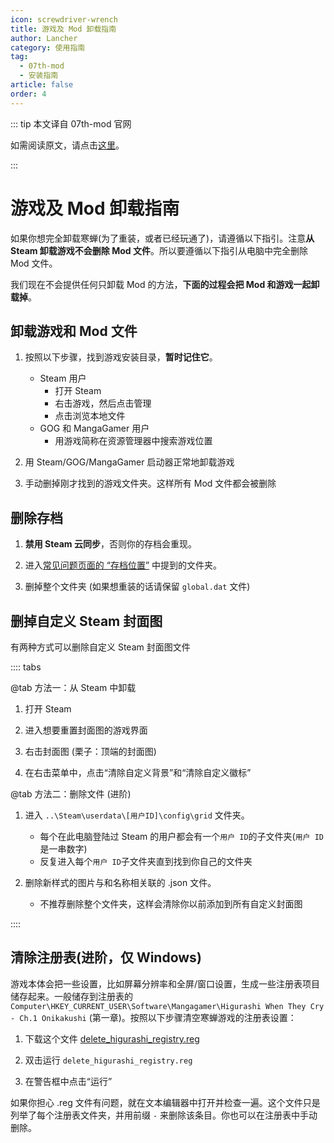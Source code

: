 ```yaml
---
icon: screwdriver-wrench
title: 游戏及 Mod 卸载指南
author: Lancher
category: 使用指南
tag:
  - 07th-mod
  - 安装指南
article: false
order: 4
---
```


::: tip 本文译自 07th-mod 官网

如需阅读原文，请点击[这里](https://07th-mod.com/wiki/Higurashi/Uninstall/)。

:::

# 游戏及 Mod 卸载指南

如果你想完全卸载寒蝉(为了重装，或者已经玩通了)，请遵循以下指引。注意**从 Steam 卸载游戏不会删除 Mod 文件**。所以要遵循以下指引从电脑中完全删除 Mod 文件。

我们现在不会提供任何只卸载 Mod 的方法，**下面的过程会把 Mod 和游戏一起卸载掉**。

## 卸载游戏和 Mod 文件

1. 按照以下步骤，找到游戏安装目录，**暂时记住它**。
    - Steam 用户
        - 打开 Steam
        - 右击游戏，然后点击管理
        - 点击浏览本地文件
    - GOG 和 MangaGamer 用户
        - 用游戏简称在资源管理器中搜索游戏位置

2. 用 Steam/GOG/MangaGamer 启动器正常地卸载游戏

3. 手动删掉刚才找到的游戏文件夹。这样所有 Mod 文件都会被删除

## 删除存档

1. **禁用 Steam 云同步**，否则你的存档会重现。

2. 进入[常见问题页面的 “存档位置”](faq.md/#存档文件位置) 中提到的文件夹。

3. 删掉整个文件夹 (如果想重装的话请保留 `global.dat` 文件)

## 删掉自定义 Steam 封面图

有两种方式可以删除自定义 Steam 封面图文件

:::: tabs

@tab 方法一：从 Steam 中卸载

1. 打开 Steam

2. 进入想要重置封面图的游戏界面

3. 右击封面图 (栗子：顶端的封面图)

4. 在右击菜单中，点击“清除自定义背景”和“清除自定义徽标”

@tab 方法二：删除文件 (进阶)

1. 进入 `..\Steam\userdata\[用户ID]\config\grid` 文件夹。

    - 每个在此电脑登陆过 Steam 的用户都会有一个`用户 ID`的子文件夹(`用户 ID`是一串数字)
    - 反复进入每个`用户 ID`子文件夹直到找到你自己的文件夹

2. 删除新样式的图片与和名称相关联的 .json 文件。

    - 不推荐删除整个文件夹，这样会清除你以前添加到所有自定义封面图

::::

## 清除注册表(进阶，仅 Windows)

游戏本体会把一些设置，比如屏幕分辨率和全屏/窗口设置，生成一些注册表项目储存起来。一般储存到注册表的 `Computer\HKEY_CURRENT_USER\Software\Mangagamer\Higurashi When They Cry - Ch.1 Onikakushi` (第一章)。按照以下步骤清空寒蝉游戏的注册表设置：

1. 下载这个文件 [delete_higurashi_registry.reg](https://07th-mod.com/wiki/files/delete_higurashi_registry.reg)

2. 双击运行 `delete_higurashi_registry.reg`

3. 在警告框中点击“运行”

如果你担心 .reg 文件有问题，就在文本编辑器中打开并检查一遍。这个文件只是列举了每个注册表文件夹，并用前缀 `-` 来删除该条目。你也可以在注册表中手动删除。
